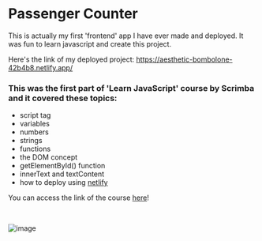 # Passenger Counter

This is actually my first 'frontend' app I have ever made and deployed. It was fun to learn javascript and create this project.

Here's the link of my deployed project: https://aesthetic-bombolone-42b4b8.netlify.app/

### This was the first part of 'Learn JavaScript' course by Scrimba and it covered these topics:
- script tag
- variables
- numbers
- strings
- functions
- the DOM concept
- getElementById() function
- innerText and textContent
- how to deploy using [netlify](https://www.netlify.com/)

You can access the link of the course [here](https://scrimba.com/learn-javascript-c0v)!

<br>

![image](https://github.com/user-attachments/assets/cb230f5b-c1e7-4848-8c54-1836c7d68d29)
